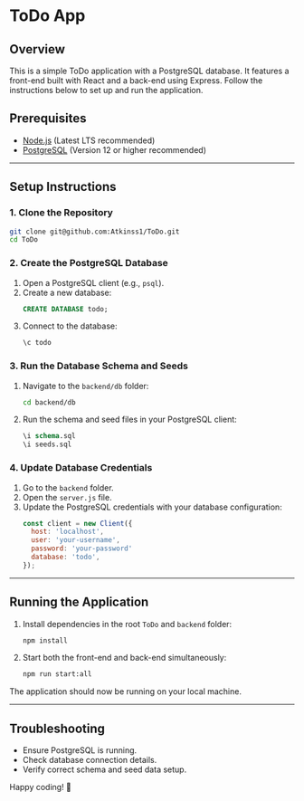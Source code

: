 # ToDo App

## Overview
This is a simple ToDo application with a PostgreSQL database. It features a front-end built with React and a back-end using Express. Follow the instructions below to set up and run the application.

## Prerequisites
- [Node.js](https://nodejs.org/) (Latest LTS recommended)
- [PostgreSQL](https://www.postgresql.org/) (Version 12 or higher recommended)

---

## Setup Instructions

### 1. Clone the Repository
```bash
git clone git@github.com:Atkinss1/ToDo.git
cd ToDo
```

### 2. Create the PostgreSQL Database
1. Open a PostgreSQL client (e.g., `psql`).
2. Create a new database:
   ```sql
   CREATE DATABASE todo;
   ```
3. Connect to the database:
   ```sql
   \c todo
   ```

### 3. Run the Database Schema and Seeds
1. Navigate to the `backend/db` folder:
   ```bash
   cd backend/db
   ```
2. Run the schema and seed files in your PostgreSQL client:
   ```sql
   \i schema.sql
   \i seeds.sql
   ```

### 4. Update Database Credentials
1. Go to the `backend` folder.
2. Open the `server.js` file.
3. Update the PostgreSQL credentials with your database configuration:
   ```javascript
   const client = new Client({
     host: 'localhost',
     user: 'your-username',
     password: 'your-password'
     database: 'todo',
   });
   ```

---

## Running the Application
1. Install dependencies in the root `ToDo` and `backend` folder:
   ```bash
   npm install
   ```

2. Start both the front-end and back-end simultaneously:
   ```bash
   npm run start:all
   ```

The application should now be running on your local machine.

---

## Troubleshooting
- Ensure PostgreSQL is running.
- Check database connection details.
- Verify correct schema and seed data setup.

Happy coding! 🚀

